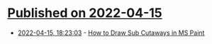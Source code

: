# [Published on 2022-04-15](index.md)

* [2022-04-15, 18:23:03](https://news.ycombinator.com/item?id=31043766) - [How to Draw Sub Cutaways in MS Paint](http://www.hisutton.com/How%20to%20draw%20sub%20cutaways%20in%20MS%20Paint.html)
